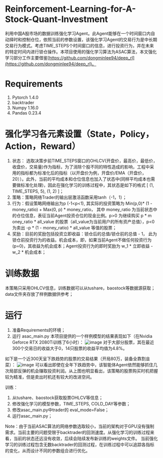 # Reinforcement-Learning-for-A-Stock-Quant-Investment
  利用中国A股市场的数据训练强化学习Agent。此Agent能够在一个时间窗口内自动择时和控制仓位，依照当前的参数设置，该强化学习Agent的交易行为是中长期交易行为模式。考虑TIME_STEPS个时间窗口的信息，进行投资行为，并在未来的特定时间内进行锁仓操作。本项目使用的强化学习算法为ASAC算法，本文强化学习部分工作主要借鉴[https://github.com/dongminlee94/deep_rl](https://github.com/dongminlee94/deep_rl)。

# Requirements
  1. Pytorch 1.4.0
  2. backtrader
  3. Numpy 1.16.0
  4. Pandas 0.23.4
  
# 强化学习各元素设置（State，Policy，Action，Reward）
  1. 状态： 选取决策步前TIME_STEPS窗口的OHLCV(开盘价，最高价，最低价，收盘价，交易量)作为指标，为了消除个股不同的特性造成的影响，工程中采用的指标都为标准化后的指标（以开盘价为例，开盘价/EMA（开盘价，20））。此外，当前的平均成本和仓位信息也加入了状态中(同样平均成本也需要做标准化处理)，因此在强化学习的训练过程中，其状态是如下的格式 \[ (1, TIME_STEPS, 5),  (1, 2) \]；
  2. 策略：策略网络Trader的输出层激活函数采用tanh（-1，1）；
  3. 行为：假设策略网络输出为p (-1<p<1), 其实际的投资策略为 Min(p,0)* (1 - money_ratio) + Max(0, p) * money_ratio， 其中 money_ratio 为当前状态中的仓位信息，表征当前Agent投资仓位的现金比例。p>0 为继续购买 p * m oney_ratio * all_value 的股票（all_value为当前用户的所有资产总值），p<0 为卖出 -p * (1 - money_ratio) * all_value 等值的股票；
  4. 奖励：目前的奖励包括投资立即收益：锁仓后的总值/锁仓前的总值 - 1， 此为锁仓前投资行为的收益。机会成本，即，如果当前Agent不做任何投资行为(p=0)，其收益为机会成本；Agent投资行为的即时奖励为 w_1 * 立即收益 - w_2 * 机会成本；

# 训练数据
  本策略只采用OHLCV信息，训练数据可以从tushare，baostock等数据源获取；data文件夹存放了样例数据供参考；

# 运行
  1. 准备Requirements的环境；
  2. 运行 asac_main.py
  本项目提供的一个样例模型的结果表现如下（在Nvidia Geforce RTX 2080Ti训练了6小时）：
  ![image](https://github.com/SchindlerLiang/Reinforcement-Learning-for-A-Stock-Quant-Investiment/blob/master/reward.png)
  对于大部分股票，其在最近300个交易日的收益大于0，14只股票的收益平均值为4.8%。
  
  如下是一个近300天呈下跌趋势的股票的交易结果（开局80万，装备全靠割韭菜）：
  ![image](https://github.com/SchindlerLiang/Reinforcement-Learning-for-A-Stock-Quant-Investiment/blob/master/transaction.png)
  可以看出即使在全年下跌趋势中，该智能体Agent依然能够抓住几次局部反弹的机会赚取投资利润。从上图也明显看出，该策略的股票购买时机把握较为精准，但是卖出时机还有较大的改进空间。
  
  训练：
  1. 从tushare、baostock获取股票OHLCV等信息；
  2. 修改强化学习的模型参数，TIME_STEPS, COLD_DAY等参数；
  3. 修改asac_main.py中trader的 eval_mode=False；
  4. 运行asac_main.py；
  
  Note：由于当前ASAC算法的网络参数选取较小，当前的架构对于GPU没有强制需求。当前主要的问题受限于backtrader的回测速度。从强化学习的训练过程来看，当前的状态还远没有收敛，后续会陆续发布新训练的weights文件。
  当前强化学习的训练过程包含无数backtrader的回测过程，在训练过程中可以追踪各指标的变化，从而设计不同的参数组合进行优化。




  
